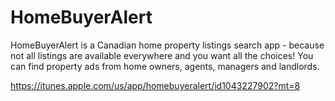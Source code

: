 # HomeBuyerAlert

HomeBuyerAlert is a Canadian home property listings search app - because not all listings are available everywhere and you want all the choices!
You can find property ads from home owners, agents, managers and landlords. 

https://itunes.apple.com/us/app/homebuyeralert/id1043227902?mt=8
